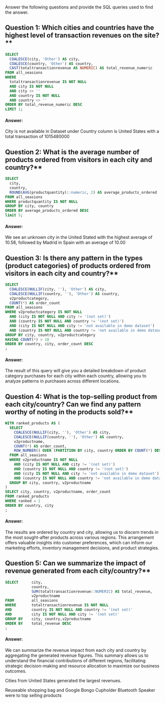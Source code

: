 Answer the following questions and provide the SQL queries used to find the answer.

    
## Question 1: Which cities and countries have the highest level of transaction revenues on the site?**


```SQL Queries:
SELECT 
  COALESCE(city, 'Other') AS city, 
  COALESCE(country, 'Other') AS country, 
  CAST(totaltransactionrevenue AS NUMERIC) AS total_revenue_numeric
FROM all_seasions
WHERE 
  totaltransactionrevenue IS NOT NULL
  AND city IS NOT NULL
  AND city <> ''
  AND country IS NOT NULL
  AND country <> ''
ORDER BY total_revenue_numeric DESC
LIMIT 1;
```


#### Answer:
City is not available in Dataset under Country column is United States with a total transaction of 1015480000




## Question 2: What is the average number of products ordered from visitors in each city and country?**


```SQL Queries:
SELECT 
  city, 
  country, 
  ROUND(AVG(productquantity)::numeric, 2) AS average_products_ordered
FROM all_seasions
WHERE productquantity IS NOT NULL
GROUP BY city, country
ORDER BY average_products_ordered DESC
limit 5;
```


#### Answer:
We see an unknown city in the United Stated with the highest average of 10.58, followed by Madrid in Spain with an average of 10.00





## Question 3: Is there any pattern in the types (product categories) of products ordered from visitors in each city and country?**


```SQL Queries:
SELECT 
  COALESCE(NULLIF(city, ''), 'Other') AS city, 
  COALESCE(NULLIF(country, ''), 'Other') AS country, 
  v2productcategory, 
  COUNT(*) AS order_count
FROM all_seasions
WHERE v2productcategory IS NOT NULL
  AND (city IS NOT NULL AND city != '(not set)')
  AND (country IS NOT NULL AND country != '(not set)')
  AND (city IS NOT NULL AND city != 'not available in demo dataset')
  AND (country IS NOT NULL AND country != 'not available in demo dataset')
GROUP BY city, country, v2productcategory
HAVING COUNT(*) > 10
ORDER BY country, city, order_count DESC
;
```


#### Answer:
The result of this query will give you a detailed breakdown of product category purchases for each city within each country, allowing you to analyze patterns in purchases across different locations.





## Question 4: What is the top-selling product from each city/country? Can we find any pattern worthy of noting in the products sold?**


```SQL Queries:
WITH ranked_products AS (
  SELECT 
    COALESCE(NULLIF(city, ''), 'Other') AS city, 
    COALESCE(NULLIF(country, ''), 'Other') AS country, 
    v2productname, 
    COUNT(*) AS order_count,
    ROW_NUMBER() OVER (PARTITION BY city, country ORDER BY COUNT(*) DESC) AS ranked
  FROM all_seasions
  WHERE v2productname IS NOT NULL
    AND (city IS NOT NULL AND city != '(not set)')
    AND (country IS NOT NULL AND country != '(not set)')
	AND (city IS NOT NULL AND city != 'not available in demo dataset')
  	AND (country IS NOT NULL AND country != 'not available in demo dataset')
  GROUP BY city, country, v2productname
)
SELECT city, country, v2productname, order_count
FROM ranked_products
WHERE ranked = 1
ORDER BY country, city
;
```


#### Answer:
The results are ordered by country and city, allowing us to discern trends in the most sought-after products across various regions. This arrangement offers valuable insights into customer preferences, which can inform our marketing efforts, inventory management decisions, and product strategies. 





## Question 5: Can we summarize the impact of revenue generated from each city/country?**

```SQL Queries:
SELECT		city,
			country,
			SUM(totaltransactionrevenue::NUMERIC) AS total_revenue,
			v2productname
FROM		all_seasions
WHERE		totaltransactionrevenue IS NOT NULL
AND			country IS NOT NULL AND country != '(not set)'
AND			city IS NOT NULL AND city != '(not set)'
GROUP BY	city, country,v2productname
ORDER BY	total_revenue DESC
;
```


#### Answer:
We can summarize the revenue impact from each city and country by aggregating
the generated revenue figures. This summary allows us to understand the financial contributions of different regions, facilitating strategic decision-making and resource allocation to maximize our business outcomes.

Cities from United States generated the largest revenues. 

Reuseable shopping bag and Google Bongo Cupholder Bluetooth Speaker were to top selling products







